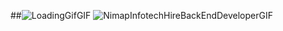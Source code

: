 ##![LoadingGifGIF](https://github.com/user-attachments/assets/099e2ef5-1144-43f5-af74-ed4ae3df6c98)
![NimapInfotechHireBackEndDeveloperGIF](https://github.com/user-attachments/assets/42ec8cf7-dc55-4fc1-985f-34b50bffbed0)

